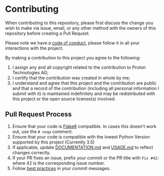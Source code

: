 # Contributing

When contributing to this repository, please first discuss the change you wish to make via issue, email, or any other method with the owners of this repository before creating a Pull Request.

Please note we have a [code of conduct](https://github.com/ProtonVPN/linux-cli/blob/master/CODE_OF_CONDUCT.md), please follow it in all your interactions with the project.

By making a contribution to this project you agree to the following:

1. I assign any and all copyright related to the contribution to Proton Technologies AG;
2. I certify that the contribution was created in whole by me;
3. I understand and agree that this project and the contribution are public and that a record of the contribution (including all personal information I submit with it) is maintained indefinitely and may be redistributed with this project or the open source license(s) involved.

## Pull Request Process

1. Ensure that your code is [Flake8](https://flake8.pycqa.org/en/latest/) compatible. In cases this doesn't work out, use the `# noqa` comment.
2. Ensure that your code is compatible with the lowest Python Version supported by this project (Currently 3.5)
3. If applicable, update [DOCUMENTATION.md](https://github.com/ProtonVPN/linux-cli/blob/master/DOCUMENTATION.md) and [USAGE.md](https://github.com/ProtonVPN/linux-cli/blob/master/USAGE.md) to reflect changes correctly.
4. If your PR fixes an issue, prefix your commit or the PR title with `Fix #42:` where 42 is the corresponding issue number.
5. Follow [best practices](https://chris.beams.io/posts/git-commit/) in your commit messages.
